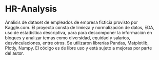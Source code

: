 # HR-Analysis
Análisis de dataset de empleados de empresa ficticia provisto por Kaggle.com.
El proyecto consta de limieza y normalización de datos, EDA, uso de estadística descriptiva, para para descomponer la información en bloques y analizar temas como diversidad, equidad y salarios, desvinculaciones, entre otros.
Se utilizaron librerías Pandas, Matplotlib, Plotly, Numpy. 
El código es de libre uso y está sujeto a mejoras por parte del autor.
